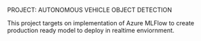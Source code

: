 PROJECT: AUTONOMOUS VEHICLE OBJECT DETECTION

This project targets on implementation of Azure MLFlow to create production ready model to deploy in realtime enviornment.
